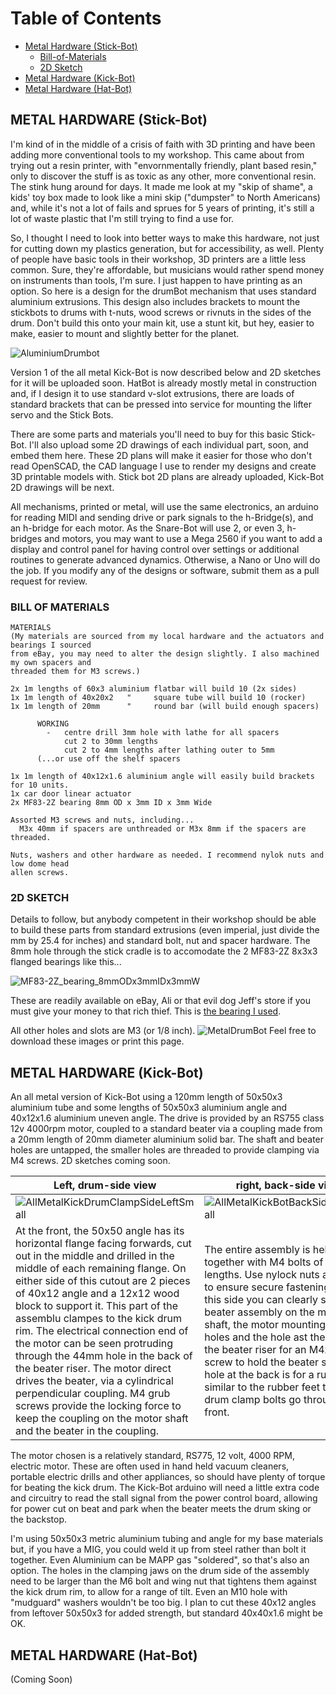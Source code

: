 # Table of Contents
  * [Metal Hardware (Stick-Bot)](#METAL-HARDWARE-(Stick-Bot))
    * [Bill-of-Materials](#BILL-OF-MATERIALS)
    * [2D Sketch](#2D-SKETCH)
  * [Metal Hardware (Kick-Bot)](#METAL-HARDWARE-Kick-Bot)
  * [Metal Hardware (Hat-Bot)](#METAL-HARDWARE-Hat-Bot)

## METAL HARDWARE (Stick-Bot)
I'm kind of in the middle of a crisis of faith with 3D printing and have been adding more conventional tools to my workshop. This came about from trying out a resin printer, with "envornmentally friendly, plant based resin," only to discover the stuff is as toxic as any other, more conventional resin. The stink hung around for days. It made me look at my "skip of shame", a kids' toy box made to look like a mini skip ("dumpster" to North Americans) and, while it's not a lot of fails and sprues for 5 years of printing, it's still a lot of waste plastic that I'm still trying to find a use for. 

So, I thought I need to look into better ways to make this hardware, not just for cutting down my plastics generation, but for accessibility, as well. Plenty of people have basic tools in their workshop, 3D printers are a little less common. Sure, they're affordable, but musicians would rather spend money on instruments than tools, I'm sure. I just happen to have printing as an option. So here is a design for the drumBot mechanism that uses standard aluminium extrusions. This design also includes brackets to mount the stickbots to drums with t-nuts, wood screws or rivnuts in the sides of the drum. Don't build this onto your main kit, use a stunt kit, but hey, easier to make, easier to mount and slightly better for the planet.

![AluminiumDrumbot](https://github.com/crunchysteve/Wristy-Bot/assets/46626696/fd0eea31-9f6e-4f39-96f4-f761d27349f3)

Version 1 of the all metal Kick-Bot is now described below and 2D sketches for it will be uploaded soon. HatBot is already mostly metal in construction and, if I design it to use standard v-slot extrusions, there are loads of standard brackets that can be pressed into service for mounting the lifter servo and the Stick Bots.

There are some parts and materials you'll need to buy for this basic Stick-Bot. I'll also upload some 2D drawings of each individual part, soon, and embed them here. These 2D plans will make it easier for those who don't read OpenSCAD, the CAD language I use to render my designs and create 3D printable models with. Stick bot 2D plans are already uploaded, Kick-Bot 2D drawings will be next.

All mechanisms, printed or metal, will use the same electronics, an arduino for reading MIDI and sending drive or park signals to the h-Bridge(s), and an h-bridge for each motor. As the Snare-Bot will use 2, or even 3, h-bridges and motors, you may want to use a Mega 2560 if you want to add a display and control panel for having control over settings or additional routines to generate advanced dynamics. Otherwise, a Nano or Uno will do the job. If you modify any of the designs or software, submit them as a pull request for review.

### BILL OF MATERIALS
``` Text
MATERIALS
(My materials are sourced from my local hardware and the actuators and bearings I sourced
from eBay, you may need to alter the design slightly. I also machined my own spacers and
threaded them for M3 screws.)

2x 1m lengths of 60x3 aluminium flatbar will build 10 (2x sides)
1x 1m length of 40x20x2   "     square tube will build 10 (rocker)
1x 1m length of 20mm      "     round bar (will build enough spacers)

      WORKING
        -   centre drill 3mm hole with lathe for all spacers
            cut 2 to 30mm lengths
            cut 2 to 4mm lengths after lathing outer to 5mm
      (...or use off the shelf spacers

1x 1m length of 40x12x1.6 aluminium angle will easily build brackets for 10 units.
1x car door linear actuator
2x MF83-2Z bearing 8mm OD x 3mm ID x 3mm Wide

Assorted M3 screws and nuts, including...
  M3x 40mm if spacers are unthreaded or M3x 8mm if the spacers are threaded.

Nuts, washers and other hardware as needed. I recommend nylok nuts and low dome head
allen screws.
```

### 2D SKETCH
Details to follow, but anybody competent in their workshop should be able to build these parts from standard extrusions (even imperial, just divide the mm by 25.4 for inches) and standard bolt, nut and spacer hardware. The 8mm hole through the stick cradle is to accomodate the 2 MF83-2Z 8x3x3 flanged bearings like this... 

![MF83-2Z_bearing_8mmODx3mmIDx3mmW](https://github.com/crunchysteve/Wristy-Bot/assets/46626696/0b125a91-bfa1-4089-88e4-811bca8c95a3)

These are readily available on eBay, Ali or that evil dog Jeff's store if you must give your money to that rich thief. This is [the bearing I used](https://www.ebay.com.au/itm/264688273390).

All other holes and slots are M3 (or 1/8 inch).
![MetalDrumBot](https://github.com/crunchysteve/Wristy-Bot/assets/46626696/8ccdbc0e-f4a1-462d-8ab4-e7f17e4e6e5f)
Feel free to download these images or print this page.

## METAL HARDWARE (Kick-Bot)

An all metal version of Kick-Bot using a 120mm length of 50x50x3 aluminium tube and some lengths of 50x50x3 aluminium angle and 40x12x1.6 aluminium uneven angle. The drive is provided by an RS755 class 12v 4000rpm motor, coupled to a standard beater via a coupling made from a 20mm length of 20mm diameter aluminium solid bar. The shaft and beater holes are untapped, the smaller holes are threaded to provide clamping via M4 screws. 2D sketches coming soon.

|  Left, drum-side view  |  right, back-side view  |
|---|---|
|![AllMetalKickDrumClampSideLeftSmall](https://github.com/crunchysteve/Wristy-Bot/assets/46626696/90018c8c-9127-4373-adf4-6a15071e1b87)|![AllMetalKickBotBackSideRightSmall](https://github.com/crunchysteve/Wristy-Bot/assets/46626696/8b636b98-fa28-4431-8a0f-e744e1c4bc78)|
| At the front, the 50x50 angle has its horizontal flange facing forwards, cut out in the middle and drilled in the middle of each remaining flange. On either side of this cutout are 2 pieces of 40x12 angle and a 12x12 wood block to support it. This part of the assemblu clampes to the kick drum rim. The electrical connection end of the motor can be seen protruding through the 44mm hole in the back of the beater riser. The motor direct drives the beater, via a cylindrical perpendicular coupling. M4 grub screws provide the locking force to keep the coupling on the motor shaft and the beater in the coupling. | The entire assembly is held together with M4 bolts of varying lengths. Use nylock nuts and loktite to ensure secure fastening. From this side you can clearly see the beater assembly on the motor shaft, the motor mounting screw holes and the hole ast the top of the beater riser for an M4x40 screw to hold the beater stop. The hole at the back is for a rubber foot similar to the rubber feet the the drum clamp bolts go through at the front. |

The motor chosen is a relatively standard, RS775, 12 volt, 4000 RPM, electric motor. These are often used in hand held vacuum cleaners, portable electric drills and other appliances, so should have plenty of torque for beating the kick drum. The Kick-Bot arduino will need a little extra code and circuitry to read the stall signal from the power control board, allowing for power cut on beat and park when the beater meets the drum sking or the backstop.

I'm using 50x50x3 metric aluminium tubing and angle for my base materials but, if you have a MIG, you could weld it up from steel rather than bolt it together. Even Aluminium can be MAPP gas "soldered", so that's also an option. The holes in the clamping jaws on the drum side of the assembly need to be larger than the M6 bolt and wing nut that tightens them against the kick drum rim, to allow for a range of tilt. Even an M10 hole with "mudguard" washers wouldn't be too big. I plan to cut these 40x12 angles from leftover 50x50x3 for added strength, but standard 40x40x1.6 might be OK.

## METAL HARDWARE (Hat-Bot)
(Coming Soon)
